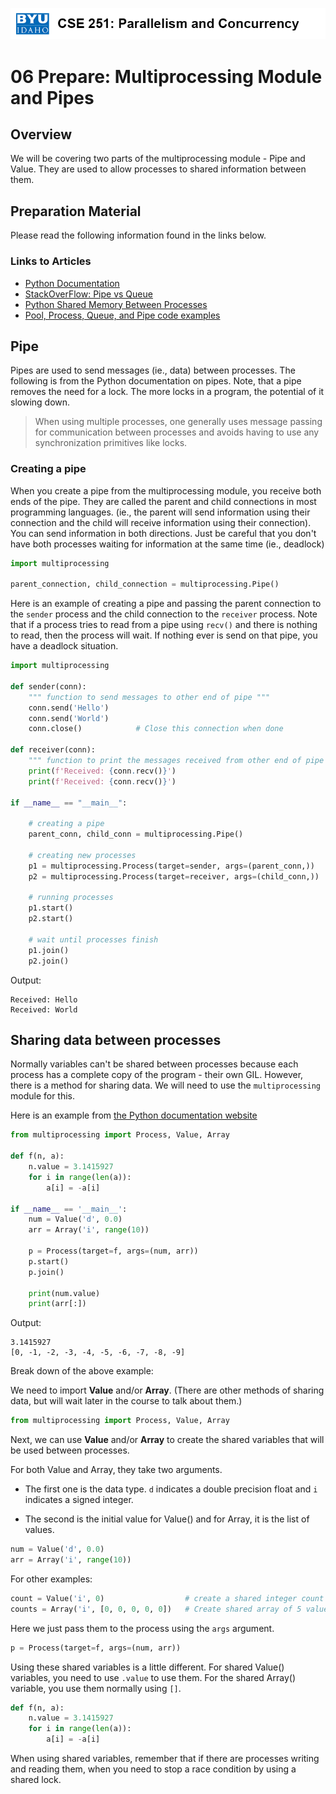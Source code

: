 ![](../site/banner.png)

# 06 Prepare: Multiprocessing Module and Pipes

## Overview

We will be covering two parts of the multiprocessing module - Pipe and Value.  They are used to allow processes to shared information between them.

## Preparation Material

Please read the following information found in the links below.

### Links to Articles

- [Python Documentation](https://docs.python.org/3/library/multiprocessing.html#pipes-and-queues)
- [StackOverFlow: Pipe vs Queue](https://stackoverflow.com/questions/8463008/multiprocessing-pipe-vs-queue)
- [Python Shared Memory Between Processes](https://www.geeksforgeeks.org/multiprocessing-python-set-2/)
- [Pool, Process, Queue, and Pipe code examples](http://www.kasimte.com/multiprocessing-in-python-pool-process-queue-and-pipe)

## Pipe

Pipes are used to send messages (ie., data) between processes.  The following is from the Python documentation on pipes.  Note, that a pipe removes the need for a lock.  The more locks in a program, the potential of it slowing down.

> When using multiple processes, one generally uses message passing for communication between processes and avoids having to use any synchronization primitives like locks.

### Creating a pipe

When you create a pipe from the multiprocessing module, you receive both ends of the pipe.  They are called the parent and child connections in most programming languages.  (ie., the parent will send information using their connection and the child will receive information using their connection).  You can send information in both directions.  Just be careful that you don't have both processes waiting for information at the same time (ie., deadlock)

```python
import multiprocessing 

parent_connection, child_connection = multiprocessing.Pipe()
```

Here is an example of creating a pipe and passing the parent connection to the `sender` process and the child connection to the `receiver` process.  Note that if a process tries to read from a pipe using `recv()` and there is nothing to read, then the process will wait.  If nothing ever is send on that pipe, you have a deadlock situation.

```python
import multiprocessing 

def sender(conn): 
    """ function to send messages to other end of pipe """
    conn.send('Hello')
    conn.send('World')
    conn.close() 			# Close this connection when done

def receiver(conn): 
    """ function to print the messages received from other end of pipe  """
    print(f'Received: {conn.recv()}')
    print(f'Received: {conn.recv()}')

if __name__ == "__main__": 

    # creating a pipe 
    parent_conn, child_conn = multiprocessing.Pipe() 

    # creating new processes 
    p1 = multiprocessing.Process(target=sender, args=(parent_conn,)) 
    p2 = multiprocessing.Process(target=receiver, args=(child_conn,)) 

    # running processes 
    p1.start() 
    p2.start() 

    # wait until processes finish 
    p1.join() 
    p2.join() 

```

Output:

```
Received: Hello
Received: World
```


## Sharing data between processes

Normally variables can't be shared between processes because each process has a complete copy of the program - their own GIL.  However, there is a method for sharing data. We will need to use the `multiprocessing` module for this.

Here is an example from [the Python documentation website](https://docs.python.org/3/library/multiprocessing.html#sharing-state-between-processes)

```python
from multiprocessing import Process, Value, Array

def f(n, a):
    n.value = 3.1415927
    for i in range(len(a)):
        a[i] = -a[i]

if __name__ == '__main__':
    num = Value('d', 0.0)
    arr = Array('i', range(10))

    p = Process(target=f, args=(num, arr))
    p.start()
    p.join()

    print(num.value)
    print(arr[:])
```

Output:

```
3.1415927
[0, -1, -2, -3, -4, -5, -6, -7, -8, -9]
```

Break down of the above example:

We need to import **Value** and/or **Array**. (There are other methods of sharing data, but will wait later in the course to talk about them.)

```python
from multiprocessing import Process, Value, Array
```

Next, we can use **Value** and/or **Array** to create the shared variables that will be used between processes.

For both Value and Array, they take two arguments. 

- The first one is the data type. `d` indicates a double precision float and `i` indicates a signed integer.

- The second is the initial value for Value() and for Array, it is the list of values.


```python
num = Value('d', 0.0)
arr = Array('i', range(10))
```

For other examples:

```python
count = Value('i', 0)   			   # create a shared integer count
counts = Array('i', [0, 0, 0, 0, 0])   # Create shared array of 5 values
```


Here we just pass them to the process using the `args` argument.

```python
p = Process(target=f, args=(num, arr))
```

Using these shared variables is a little different.  For shared Value() variables, you need to use `.value` to use them.  For the shared Array() variable, you use them normally using `[]`.

```python
def f(n, a):
	n.value = 3.1415927
	for i in range(len(a)):
	    a[i] = -a[i]
```

When using shared variables, remember that if there are processes writing and reading them, when you need to stop a race condition by using a shared lock.